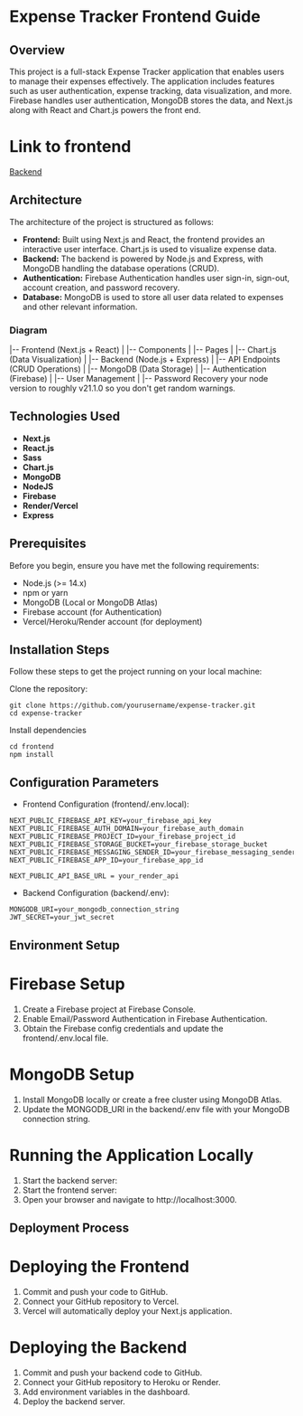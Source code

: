 # **Expense Tracker Frontend Guide**

## Overview
This project is a full-stack Expense Tracker application that enables users to manage their expenses effectively. The application includes features such as user authentication, expense tracking, data visualization, and more. Firebase handles user authentication, MongoDB stores the data, and Next.js along with React and Chart.js powers the front end.

# Link to frontend
[Backend](https://github.com/kellyhp/ExpenseTracker)

## Architecture
The architecture of the project is structured as follows:

- **Frontend:** Built using Next.js and React, the frontend provides an interactive user interface. Chart.js is used to visualize expense data.
- **Backend:** The backend is powered by Node.js and Express, with MongoDB handling the database operations (CRUD).
- **Authentication:** Firebase Authentication handles user sign-in, sign-out, account creation, and password recovery.
- **Database:** MongoDB is used to store all user data related to expenses and other relevant information.

### Diagram
|-- Frontend (Next.js + React)
|   |-- Components
|   |-- Pages
|   |-- Chart.js (Data Visualization)
|
|-- Backend (Node.js + Express)
|   |-- API Endpoints (CRUD Operations)
|   |-- MongoDB (Data Storage)
|
|-- Authentication (Firebase)
|   |-- User Management
|   |-- Password Recovery your node version to roughly v21.1.0 so you don't get random warnings.

## Technologies Used

- **Next.js**
- **React.js**
- **Sass**
- **Chart.js**
- **MongoDB**
- **NodeJS**
- **Firebase**
- **Render/Vercel**
- **Express**

## Prerequisites

Before you begin, ensure you have met the following requirements:

- Node.js (>= 14.x)
- npm or yarn
- MongoDB (Local or MongoDB Atlas)
- Firebase account (for Authentication)
- Vercel/Heroku/Render account (for deployment)

## Installation Steps

Follow these steps to get the project running on your local machine:

Clone the repository:
```
git clone https://github.com/yourusername/expense-tracker.git
cd expense-tracker
```
Install dependencies
```
cd frontend
npm install
```


## Configuration Parameters
- Frontend Configuration (frontend/.env.local):
```
NEXT_PUBLIC_FIREBASE_API_KEY=your_firebase_api_key
NEXT_PUBLIC_FIREBASE_AUTH_DOMAIN=your_firebase_auth_domain
NEXT_PUBLIC_FIREBASE_PROJECT_ID=your_firebase_project_id
NEXT_PUBLIC_FIREBASE_STORAGE_BUCKET=your_firebase_storage_bucket
NEXT_PUBLIC_FIREBASE_MESSAGING_SENDER_ID=your_firebase_messaging_sender_id
NEXT_PUBLIC_FIREBASE_APP_ID=your_firebase_app_id

NEXT_PUBLIC_API_BASE_URL = your_render_api
```
- Backend Configuration (backend/.env):
```
MONGODB_URI=your_mongodb_connection_string
JWT_SECRET=your_jwt_secret
```
## Environment Setup

# Firebase Setup
1. Create a Firebase project at Firebase Console.
2. Enable Email/Password Authentication in Firebase Authentication.
3. Obtain the Firebase config credentials and update the frontend/.env.local file.
# MongoDB Setup
1. Install MongoDB locally or create a free cluster using MongoDB Atlas.
2. Update the MONGODB_URI in the backend/.env file with your MongoDB connection string.
# Running the Application Locally
1. Start the backend server:
2. Start the frontend server:
3. Open your browser and navigate to http://localhost:3000.

## Deployment Process

# Deploying the Frontend
1. Commit and push your code to GitHub.
2. Connect your GitHub repository to Vercel.
3. Vercel will automatically deploy your Next.js application.
# Deploying the Backend
1. Commit and push your backend code to GitHub.
2. Connect your GitHub repository to Heroku or Render.
3. Add environment variables in the dashboard.
4. Deploy the backend server.